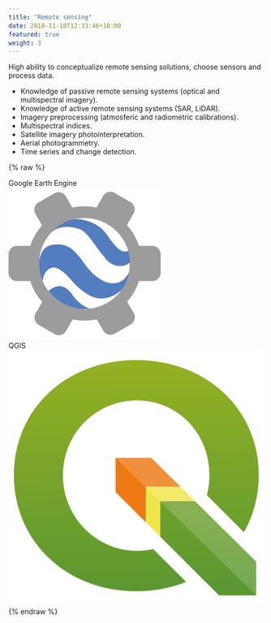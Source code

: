 ```yaml
---
title: "Remote sensing"
date: 2018-11-18T12:33:46+10:00
featured: true
weight: 3
---
```


High ability to conceptualize remote sensing solutions, choose sensors and process data.

- Knowledge of passive remote sensing systems (optical and multispectral imagery).
- Knowledge of active remote sensing systems (SAR, LiDAR).
- Imagery preprocessing (atmosferic and radiometric calibrations).
- Multispectral indices.
- Satellite imagery photointerpretation.
- Aerial photogrammetry. 
- Time series and change detection.


{% raw %}
<div class="software-card">
	<div class="tag">Google Earth Engine
	<div class="software-image">
		<img class="img-fluid mb-2" alt="Earth Engine" src="/images/earth_engine.svg">
	</div>
	</div>
	<div class="tag">QGIS
	<div class="software-image">
		<img class="img-fluid mb-2" alt="QGIS" src="/images/QGIS_logo_new.svg">
	</div>
	</div>
	
</div>
{% endraw %}
